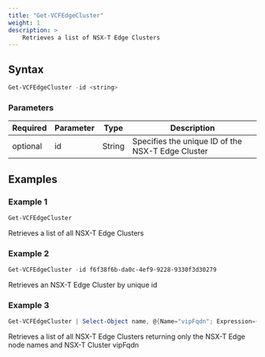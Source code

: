 ```yaml
---
title: "Get-VCFEdgeCluster"
weight: 1
description: >
    Retrieves a list of NSX-T Edge Clusters
---
```


## Syntax
``` powershell
Get-VCFEdgeCluster -id <string>
```

### Parameters

| Required | Parameter   | Type     |  Description                                                                                                         |
| ---------| ------------|----------| -------------------------------------------------------------------------------------------------------------------- |
| optional | id          | String   | Specifies the unique ID of the NSX-T Edge Cluster                                                                    |


## Examples
### Example 1
``` powershell
Get-VCFEdgeCluster
```
Retrieves a list of all NSX-T Edge Clusters

### Example 2
``` powershell
Get-VCFEdgeCluster -id f6f38f6b-da0c-4ef9-9228-9330f3d30279
```
Retrieves an NSX-T Edge Cluster by unique id

### Example 3
``` powershell
Get-VCFEdgeCluster | Select-Object name, @{Name="vipFqdn"; Expression={ $_.nsxtCluster.vipFqdn}}
```
Retrieves a list of all NSX-T Edge Clusters returning only the NSX-T Edge node names and NSX-T Cluster vipFqdn